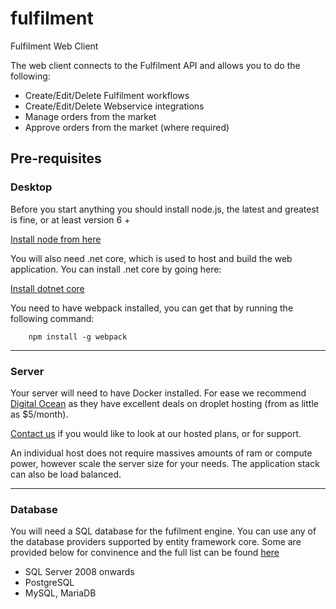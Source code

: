 # fulfilment
Fulfilment Web Client

The web client connects to the Fulfilment API and allows you to do the following:

* Create/Edit/Delete Fulfilment workflows
* Create/Edit/Delete Webservice integrations
* Manage orders from the market
* Approve orders from the market (where required)

## Pre-requisites

### Desktop
Before you start anything you should install node.js, the latest and greatest is fine, or at least version 6 +

[Install node from here](https://nodejs.org/en/)

You will also need .net core, which is used to host and build the web application. You can install .net core by going here:

[Install dotnet core](https://www.microsoft.com/net/learn/get-started)

You need to have webpack installed, you can get that by running the following command:

```
	npm install -g webpack
```
***
### Server
Your server will need to have Docker installed. For ease we recommend [Digital Ocean](https://www.digitalocean.com) as they have excellent deals on droplet hosting (from as little as $5/month).

[Contact us](www.epic-software.co.uk) if you would like to look at our hosted plans, or for support.

An individual host does not require massives amounts of ram or compute power, however scale the server size for your needs. The application stack can also be load balanced.
***
### Database
You will need a SQL database for the fufilment engine. You can use any of the database providers supported by entity framework core. Some are provided below for convinence and the full list can be found [here](https://docs.microsoft.com/en-us/ef/core/providers/)

* SQL Server 2008 onwards
* PostgreSQL
* MySQL, MariaDB


